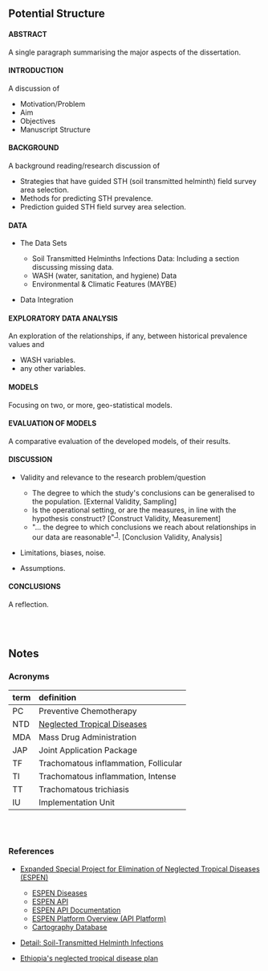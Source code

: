 
<br>

## Potential Structure

#### ABSTRACT

A single paragraph summarising the major aspects of the dissertation.

#### INTRODUCTION

A discussion of

* Motivation/Problem
* Aim
* Objectives
* Manuscript Structure

#### BACKGROUND

A background reading/research discussion of
* Strategies that have guided STH (soil transmitted helminth) field survey area selection.
* Methods for predicting STH prevalence.
* Prediction guided STH field survey area selection.

#### DATA

* The Data Sets
  * Soil Transmitted Helminths Infections Data: Including a section discussing missing data.
  * WASH (water, sanitation, and hygiene) Data
  * Environmental & Climatic Features (MAYBE)
 
* Data Integration

#### EXPLORATORY DATA ANALYSIS

An exploration of the relationships, if any, between historical prevalence values and
* WASH variables.
* any other variables.

#### MODELS

Focusing on two, or more, geo-statistical models.

#### EVALUATION OF MODELS

A comparative evaluation of the developed models, of their results.

#### DISCUSSION

* Validity and relevance to the research problem/question
  * The degree to which the study's conclusions can be generalised to the population. [External Validity, Sampling]
  * Is the operational setting, or are the measures, in line with the hypothesis construct?  [Construct Validity, Measurement]
  * "... the degree to which conclusions we reach about relationships in our data are 
    reasonable"<sup><a href="https://conjointly.com/kb/conclusion-validity/"> 1</a></sup>.  [Conclusion Validity, Analysis]

* Limitations, biases, noise.

* Assumptions.

#### CONCLUSIONS

A reflection.


<br>
<br>

## Notes

### Acronyms

term | definition
:--- | :---
PC | Preventive Chemotherapy
NTD | [Neglected Tropical Diseases](https://espen.afro.who.int/diseases)
MDA | Mass Drug Administration
JAP | Joint Application Package
TF | Trachomatous inflammation, Follicular
TI | Trachomatous inflammation, Intense
TT | Trachomatous trichiasis
IU | Implementation Unit

<br>
<br>

### References

* [Expanded Special Project for Elimination of Neglected Tropical Diseases (ESPEN)](https://espen.afro.who.int)
  * [ESPEN Diseases](https://espen.afro.who.int/diseases)
  * [ESPEN API](https://admin.espen.afro.who.int/docs/api)
  * [ESPEN API Documentation](https://espen.stoplight.io)
  * [ESPEN Platform Overview (API Platform)](https://admin.espen.afro.who.int/docs/api/overview)
  * [Cartography Database](https://espen.afro.who.int/tools-resources/cartography-database)

* [Detail: Soil-Transmitted Helminth Infections](https://www.who.int/news-room/fact-sheets/detail/soil-transmitted-helminth-infections)
* [Ethiopia's neglected tropical disease plan](https://www.afro.who.int/sites/default/files/2019-04/Second%20Edition%20of%20National%20Neglected%20Tropical%20Diseases%20Master%20Plan%2C%202016.pdf)

<br>
<br>

<br>
<br>

<br>
<br>

<br>
<br>